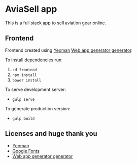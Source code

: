 # AviaSell app

This is a full stack app to sell aviation gear online.

## Frontend
Frontend created using [Yeoman](http://yeoman.io/) [Web app generator generator](https://github.com/yeoman/generator-webapp).

To install dependencies run:
1. `cd frontend`
2. `npm install`
3. `bower install`

To serve development server:
* `gulp serve`

To generate production version:
* `gulp build`

## Licenses and huge thank you
* [Yeoman](http://yeoman.io/)
* [Google Fonts](https://fonts.google.com/)
* [Web app generator generator](https://github.com/yeoman/generator-webapp)